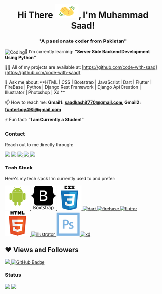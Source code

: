 <h1 align="center">Hi There <img src="https://github.com/codewithowais/codewithowais/blob/master/wave.gif" 
         alt="Waving hand animated gif"
         height="45"
         width="75" />, I'm Muhammad Saad!</h1>
<h3 align="center">"A passionate coder from Pakistan"</h3>
<img align="center" alt="Coding" width="550" src="https://media1.giphy.com/media/qgQUggAC3Pfv687qPC/giphy.gif"

 
 🌱 I’m currently learning: **"Server Side Backend Development Using Python"**

 👨‍💻 All of my projects are available at: [https://github.com/code-with-saad](https://github.com/code-with-saad)

 💬 Ask me about: **HTML | CSS | Bootstrap | JavaScript | Dart | Flutter | FireBase | Python | Django Rest Framework | Django Api Creation | Illustrator | Photoshop | Xd **

 📫 How to reach me: **Gmail1: saadkashif770@gmail.com, Gmail2: funterboy495@gmail.com**

 ⚡ Fun fact: **"I am Currently a Student"**


### Contact

Reach out to me directly through:

<a href="https://wa.me/923353132747/" target="_blank">
    <img src="https://img.shields.io/badge/WhatsApp-25D366?style=for-the-badge&logo=whatsapp&logoColor=white" /></a>

<a href="https://www.linkedin.com/in/saad-kashif-767052247/" target="_blank">
    <img src="https://img.shields.io/badge/LinkedIn-0077B5?style=for-the-badge&logo=linkedin&logoColor=white" /></a>

<a href="https://www.facebook.com/profile.php?id=100091482305935" target="_blank">
    <img src="https://img.shields.io/badge/Facebook-1877F2?style=for-the-badge&logo=facebook&logoColor=white" />
</a>
<a href="https://www.facebook.com/messages/t/profile.php?id=100091482305935/" target="_blank">
    <img src="https://img.shields.io/badge/Messenger-00B2FF?style=for-the-badge&logo=messenger&logoColor=white" />
</a>
<a href="mailto:saadkashif770@gmail.com" target="_blank">
    <img src="https://img.shields.io/badge/Gmail-D14836?style=for-the-badge&logo=gmail&logoColor=white" />
</a>


### Tech Stack

Here's my tech stack I'm currently used to and prefer:

<div>
    
  <p align="left"> <a href="https://wa.me/923353132747/"  target="_blank" > <img
    src="https://raw.githubusercontent.com/devicons/devicon/master/icons/android/android-original-wordmark.svg"
    alt="android" width="80" height="80" /> </a> <a href="https://wa.me/923430276090/" target="_blank"
> <img
    src="https://raw.githubusercontent.com/devicons/devicon/master/icons/bootstrap/bootstrap-plain-wordmark.svg"
    alt="bootstrap" width="80" height="80" /> </a> <a  href="https://www.linkedin.com/in/muneeb-shahid-0b3998251/"  target="_blank"
> <img
    src="https://raw.githubusercontent.com/devicons/devicon/master/icons/css3/css3-original-wordmark.svg"
    alt="css3" width="80" height="80" /> </a> <a href="https://wa.me/923430276090/"  target="_blank" > <img
    src="https://www.vectorlogo.zone/logos/dartlang/dartlang-icon.svg" alt="dart" width="80" height="80" /> </a>
<a href="https://www.facebook.com/profile.php?id=100091482305935/" target="_blank" > <img
    src="https://www.vectorlogo.zone/logos/firebase/firebase-icon.svg" alt="firebase" width="80" height="80" />
</a> <a href="https://www.facebook.com/profile.php?id=100091482305935/" target="_blank" > <img
    src="https://www.vectorlogo.zone/logos/flutterio/flutterio-icon.svg" alt="flutter" width="80" height="80" />
</a> <a href="https://wa.me/923353132747/" target="_blank" > <img
    src="https://raw.githubusercontent.com/devicons/devicon/master/icons/html5/html5-original-wordmark.svg"
    alt="html5" width="80" height="80" /> </a>
    <a href="https://www.adobe.com/in/products/illustrator.html" target="_blank" rel="noreferrer"> <img src="https://www.vectorlogo.zone/logos/adobe_illustrator/adobe_illustrator-icon.svg" alt="illustrator" width="75" height="75"/> </a> 
    <a href="https://www.photoshop.com/en" target="_blank" rel="noreferrer"> <img src="https://raw.githubusercontent.com/devicons/devicon/master/icons/photoshop/photoshop-line.svg" alt="photoshop" width="75" height="75"/> </a><a href="https://www.adobe.com/products/xd.html" target="_blank" rel="noreferrer"> <img src="https://cdn.worldvectorlogo.com/logos/adobe-xd.svg" alt="xd" width="75" height="75"/> </a>
</p>
<div>

    
## ❤ Views and Followers
    
<a href="https://github.com/code-with-saad/github-profile-views-counter">
    <img src="https://komarev.com/ghpvc/?username=code-with-saad">
</a>
<a href="https://github.com/code-with-saad?tab=followers"><img src="https://img.shields.io/github/followers/code-with-saad?label=Followers&style=social" alt="GitHub Badge"></a> 
    
    
### Status

<img align="center" src="https://github-readme-stats.vercel.app/api?username=code-with-saad&theme=dark&count_private=true&show_icons=true" />
<img align="center" src="https://github-readme-stats.vercel.app/api/top-langs/?username=code-with-saad&layout=compact&theme=dark&langs_count=50" />
